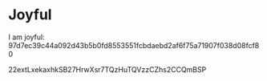 # Joyful

I am joyful: 97d7ec39c44a092d43b5b0fd8553551fcbdaebd2af6f75a71907f038d08fcf80


22extLxekaxhkSB27HrwXsr7TQzHuTQVzzCZhs2CCQmBSP